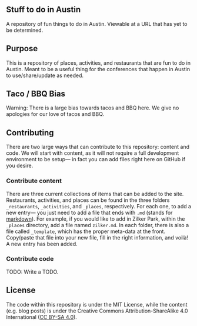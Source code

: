 Stuff to do in Austin
---------------------

A repository of fun things to do in Austin. Viewable at a URL that has yet to be determined.

## Purpose

This is a repository of places, activities, and restaurants that are fun to do in Austin. Meant to be a useful thing for the conferences that happen in Austin to use/share/update as needed.

## Taco / BBQ Bias

Warning: There is a large bias towards tacos and BBQ here. We give no apologies for our love of tacos and BBQ.

## Contributing

There are two large ways that can contribute to this repository: content and code. We will start with content, as it will not require a full development environment to be setup— in fact you can add files right here on GitHub if you desire.

### Contribute content

There are three current collections of items that can be added to the site. Restaurants, activities, and places can be found in the three folders `_restaurants`, `_activities`, and `_places`, respectively. For each one, to add a new entry— you just need to add a file that ends with `.md` (stands for [markdown](https://help.github.com/articles/github-flavored-markdown/)). For example, if you would like to add in Zilker Park, within the `_places` directory, add a file named `zilker.md`. In each folder, there is also a file called `_template`, which has the proper meta-data at the front. Copy/paste that file into your new file, fill in the right information, and voilà! A new entry has been added.

### Contribute code

TODO: Write a TODO.

## License

The code within this repository is under the MIT License, while the content (e.g. blog posts) is under the Creative Commons Attribution-ShareAlike 4.0 International ([CC BY-SA 4.0](https://creativecommons.org/licenses/by-sa/4.0/)).
